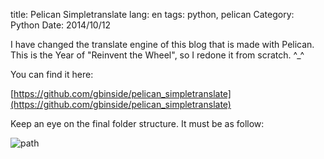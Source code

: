 title: Pelican Simpletranslate
lang: en
tags: python, pelican
Category: Python
Date: 2014/10/12 

I have changed the translate engine of this blog that is made with Pelican. This is the Year of "Reinvent the Wheel", so I redone it from scratch. ^_^

You can find it here:

[https://github.com/gbinside/pelican_simpletranslate](https://github.com/gbinside/pelican_simpletranslate)

Keep an eye on the final folder structure. It must be as follow:

![path]({filename}/images/simpletrans.png)
